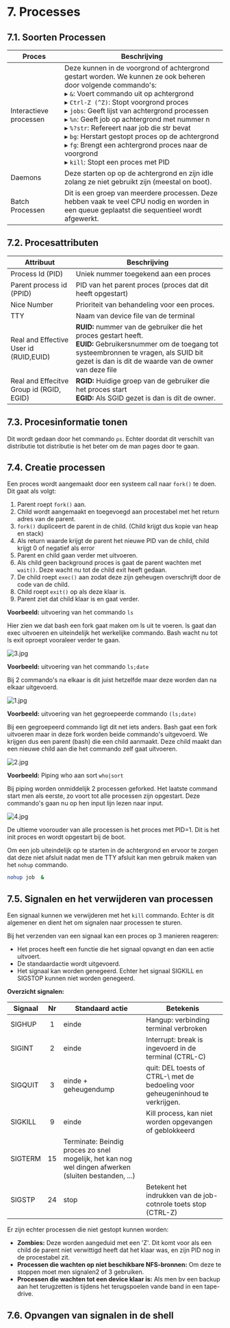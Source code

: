 # 7. Processes
## 7.1. Soorten Processen
|Proces|Beschrijving|
|-|-|
|Interactieve processen|Deze kunnen in de voorgrond of achtergrond gestart worden. We kunnen ze ook beheren door volgende commando's:<br />▸ `&`: Voert commando uit op achtergrond<br />▸ `Ctrl-Z (^Z)`: Stopt voorgrond proces<br />▸ `jobs`: Geeft lijst van achtergrond processen<br />▸ `%n`: Geeft job op achtergrond met nummer n<br />▸ `%?str`: Refereert naar job die str bevat<br />▸ `bg`: Herstart gestopt proces op de achtergrond<br />▸ `fg`: Brengt een achtergrond proces naar de voorgrond<br />▸ `kill`: Stopt een proces met PID<br />|
|Daemons|Deze starten op op de achtergrond en zijn idle zolang ze niet gebruikt zijn (meestal on boot).|
|Batch Processen|Dit is een groep van meerdere processen. Deze hebben vaak te veel CPU nodig en worden in een queue geplaatst die sequentieel wordt afgewerkt.|

## 7.2. Procesattributen
|Attribuut|Beschrijving|
|-|-|
|Process Id (PID)|Uniek nummer toegekend aan een proces|
|Parent process id (PPID)|PID van het parent proces (proces dat dit heeft opgestart)|
|Nice Number|Prioriteit van behandeling voor een proces.|
|TTY|Naam van device file van de terminal|
|Real and Effective User id (RUID,EUID)|**RUID:** nummer van de gebruiker die het proces gestart heeft.<br />**EUID:** Gebruikersnummer om de toegang tot systeembronnen te vragen, als SUID bit gezet is dan is dit de waarde van de owner van deze file|
|Real and Effecitve Group id (RGID, EGID)|**RGID:** Huidige groep van de gebruiker die het proces start</br >**EGID:** Als SGID gezet is dan is dit de owner.

## 7.3. Procesinformatie tonen
Dit wordt gedaan door het commando `ps`. Echter doordat dit verschilt van distributie tot distributie is het beter om de man pages door te gaan.

## 7.4. Creatie processen
Een proces wordt aangemaakt door een systeem call naar `fork()` te doen. Dit gaat als volgt:

1. Parent roept `fork()` aan.
2. Child wordt aangemaakt en toegevoegd aan procestabel met het return adres van de parent.
3. `fork()` dupliceert de parent in de child. (Child krijgt dus kopie van heap en stack)
4. Als return waarde krijgt de parent het nieuwe PID van de child, child krijgt 0 of negatief als error
5. Parent en child gaan verder met uitvoeren.
6. Als child geen background proces is gaat de parent wachten met `wait()`. Deze wacht nu tot de child exit heeft gedaan.
7. De child roept `exec()` aan zodat deze zijn geheugen overschrijft door de code van de child.
8. Child roept `exit()` op als deze klaar is.
9. Parent ziet dat child klaar is en gaat verder.

**Voorbeeld:** uitvoering van het commando `ls`

Hier zien we dat bash een fork gaat maken om ls uit te voeren. ls gaat dan exec uitvoeren en uiteindelijk het werkelijke commando. Bash wacht nu tot ls exit oproept vooraleer verder te gaan.

![3.jpg](3.jpg)

**Voorbeeld:** uitvoering van het commando `ls;date`

Bij 2 commando's na elkaar is dit juist hetzelfde maar deze worden dan na elkaar uitgevoerd.

![1.jpg](1.jpg)

**Voorbeeld:** uitvoering van het gegroepeerde commando `(ls;date)`

Bij een gegroepeerd commando ligt dit net iets anders. Bash gaat een fork uitvoeren maar in deze fork worden beide commando's uitgevoerd. We krijgen dus een parent (bash) die een child aanmaakt. Deze child maakt dan een nieuwe child aan die het commando zelf gaat uitvoeren.

![2.jpg](2.jpg)

**Voorbeeld:** Piping who aan sort `who|sort`

Bij piping worden onmiddelijk 2 processen geforked. Het laatste command start men als eerste, zo voort tot alle processen zijn opgestart. Deze commando's gaan nu op hen input lijn lezen naar input.

![4.jpg](4.jpg)

De ultieme voorouder van alle processen is het proces met PID=1. Dit is het init proces en wordt opgestart bij de boot.

Om een job uiteindelijk op te starten in de achtergrond en ervoor te zorgen dat deze niet afsluit nadat men de TTY afsluit kan men gebruik maken van het `nohup` commando.

```bash
nohup job  &
```

## 7.5. Signalen en het verwijderen van processen
Een signaal kunnen we verwijderen met het `kill` commando. Echter is dit algemener en dient het om signalen naar processen te sturen.

Bij het verzenden van een signaal kan een proces op 3 manieren reageren:
* Het proces heeft een functie die het signaal opvangt en dan een actie uitvoert.
* De standaardactie wordt uitgevoerd.
* Het signaal kan worden genegeerd. Echter het signaal SIGKILL en SIGSTOP kunnen niet worden genegeerd.

**Overzicht signalen:**

|Signaal|Nr|Standaard actie|Betekenis|
|-|:-:|-|-|
|SIGHUP|1|einde|Hangup: verbinding terminal verbroken|
|SIGINT|2|einde|Interrupt: break is ingevoerd in de terminal (CTRL-C)|
|SIGQUIT|3|einde + geheugendump|quit: DEL toests of CTRL-\ met de bedoeling voor geheugeninhoud te verkrijgen.|
|SIGKILL|9|einde|Kill process, kan niet worden opgevangen of geblokkeerd|
|SIGTERM|15|Terminate: Beindig proces zo snel mogelijk, het kan nog wel dingen afwerken (sluiten bestanden, ...)|
|SIGSTP|24|stop|Betekent het indrukken van de job-cotnrole toets stop (CTRL-Z)|

Er zijn echter processen die niet gestopt kunnen worden:

* **Zombies:** Deze worden aangeduid met een 'Z'. Dit komt voor als een child de parent niet verwittigd heeft dat het klaar was, en zijn PID nog in de procestabel zit.
* **Processen die wachten op niet beschikbare NFS-bronnen:** Om deze te stoppen moet men signalen2 of 3 gebruiken.
* **Processen die wachten tot een device klaar is:** Als men bv een backup aan het terugzetten is tijdens het terugspoelen vande band in een tape-drive.

## 7.6. Opvangen van signalen in de shell